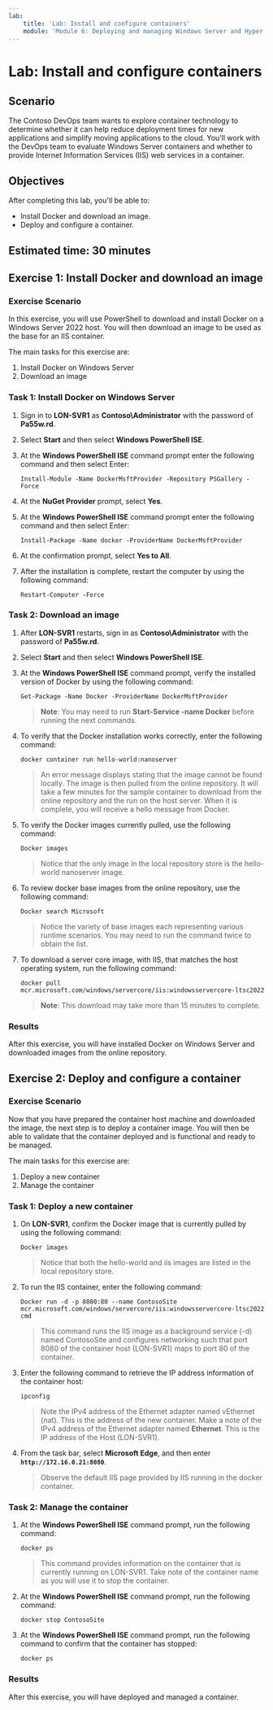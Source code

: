 ```yaml
---
lab:
    title: 'Lab: Install and configure containers'
    module: 'Module 6: Deploying and managing Windows Server and Hyper-V containers'
---
```


# Lab: Install and configure containers

## Scenario

The Contoso DevOps team wants to explore container technology to determine whether it can help reduce deployment times for new applications and simplify moving applications to the cloud. You'll work with the DevOps team to evaluate Windows Server containers and whether to provide Internet Information Services (IIS) web services in a container.

## Objectives

After completing this lab, you'll be able to:

- Install Docker and download an image.
- Deploy and configure a container.

## Estimated time: 30 minutes

## Exercise 1: Install Docker and download an image

### Exercise Scenario

In this exercise, you will use PowerShell to download and install Docker on a Windows Server 2022 host. You will then download an image to be used as the base for an IIS container.

The main tasks for this exercise are:

1. Install Docker on Windows Server
1. Download an image

### Task 1: Install Docker on Windows Server

1. Sign in to **LON-SVR1** as **Contoso\\Administrator** with the password of **Pa55w.rd**.
1. Select **Start** and then select **Windows PowerShell ISE**.
1. At the **Windows PowerShell ISE** command prompt enter the following command and then select Enter:

   ```
   Install-Module -Name DockerMsftProvider -Repository PSGallery -Force
   ```

1. At the **NuGet Provider** prompt, select **Yes**.
1. At the **Windows PowerShell ISE** command prompt enter the following command and then select Enter:

   ```
   Install-Package -Name docker -ProviderName DockerMsftProvider
   ```

1. At the confirmation prompt, select **Yes to All**.

1. After the installation is complete, restart the computer by using the following command:

   ```
   Restart-Computer -Force
   ```

### Task 2: Download an image

1. After **LON-SVR1** restarts, sign in as **Contoso\\Administrator** with the password of **Pa55w.rd**.

1. Select **Start** and then select **Windows PowerShell ISE**.

1. At the **Windows PowerShell ISE** command prompt, verify the installed version of Docker by using the following command:

   ```
   Get-Package -Name Docker -ProviderName DockerMsftProvider
   ```

   > **Note**: You may need to run **Start-Service -name Docker** before running the next commands.

1. To verify that the Docker installation works correctly, enter the following command:

   ```
   docker container run hello-world:nanoserver
   ```

   > An error message displays stating that the image cannot be found locally. The image is then pulled from the online repository. It will take a few minutes for the sample container to download from the online repository and the run on the host server. When it is complete, you will receive a hello message from Docker.

1. To verify the Docker images currently pulled, use the following command:

   ```
   Docker images
   ```

   > Notice that the only image in the local repository store is the hello-world nanoserver image.

1. To review docker base images from the online repository, use the following command:

   ```
   Docker search Microsoft
   ```

   > Notice the variety of base images each representing various runtime scenarios. You may need to run the command twice to obtain the list.
   >

1. To download a server core image, with IIS, that matches the host operating system, run the following command:

   ```
   docker pull mcr.microsoft.com/windows/servercore/iis:windowsservercore-ltsc2022
   ```

   > **Note**: This download may take more than 15 minutes to complete.

### Results

After this exercise, you will have installed Docker on Windows Server and downloaded images from the online repository.

## Exercise 2: Deploy and configure a container

### Exercise Scenario

Now that you have prepared the container host machine and downloaded the image, the next step is to deploy a container image. You will then be able to validate that the container deployed and is functional and ready to be managed.

The main tasks for this exercise are:

1. Deploy a new container
1. Manage the container

### Task 1: Deploy a new container

1. On **LON-SVR1**, confirm the Docker image that is currently pulled by using the following command:

   ```
   Docker images
   ```

   > Notice that both the hello-world and iis images are listed in the local repository store.

1. To run the IIS container, enter the following command:

   ```
   Docker run -d -p 8080:80 --name ContosoSite mcr.microsoft.com/windows/servercore/iis:windowsservercore-ltsc2022 cmd
   ```

   > This command runs the IIS image as a background service (-d) named ContosoSite and configures networking such that port 8080 of the container host (LON-SVR1) maps to port 80 of the container.

1. Enter the following command to retrieve the IP address information of the container host:

   ```
   ipconfig
   ```

   > Note the IPv4 address of the Ethernet adapter named vEthernet (nat). This is the address of the new container. Make a note of the IPv4 address of the Ethernet adapter named **Ethernet**. This is the IP address of the Host (LON-SVR1).

1. From the task bar, select **Microsoft Edge**, and then enter **```http://172.16.0.21:8080```**. 

   > Observe the default IIS page provided by IIS running in the docker container.

### Task 2: Manage the container

1. At the **Windows PowerShell ISE** command prompt, run the following command:

   ```
   docker ps
   ```

   > This command provides information on the container that is currently running on LON-SVR1. Take note of the container name as you will use it to stop the container.

1. At the **Windows PowerShell ISE** command prompt, run the following command:

   ```
   docker stop ContosoSite
   ```

1. At the **Windows PowerShell ISE** command prompt, run the following command to confirm that the container has stopped:

   ```
   docker ps
   ```

### Results

After this exercise, you will have deployed and managed a container.
